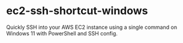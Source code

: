 # ec2-ssh-shortcut-windows
Quickly SSH into your AWS EC2 instance using a single command on Windows 11 with PowerShell and SSH config.
